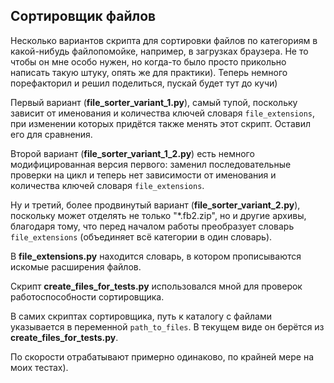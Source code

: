 ## Сортировщик файлов

Несколько вариантов скрипта для сортировки файлов по категориям в какой-нибудь файлопомойке, например, в загрузках браузера. Не то чтобы он мне особо нужен, но когда-то было просто прикольно написать такую штуку, опять же для практики). Теперь немного порефакторил и решил поделиться, пускай будет тут до кучи)

Первый вариант (**file_sorter_variant_1.py**), самый тупой, поскольку зависит от именования и количества ключей словаря `file_extensions`, при изменении которых придётся также менять этот скрипт. Оставил его для сравнения.

Второй вариант (**file_sorter_variant_1_2.py**) есть немного модифицированная версия первого: заменил последовательные проверки на цикл и теперь нет зависимости от именования и количества ключей словаря `file_extensions`.

Ну и третий, более продвинутый вариант (**file_sorter_variant_2.py**), поскольку может отделять не только "\*.fb2.zip", но и другие архивы, благодаря тому, что перед началом работы преобразует словарь `file_extensions` (объединяет всё категории в один словарь).

В **file_extensions.py** находится словарь, в котором прописываются искомые расширения файлов.

Скрипт **create_files_for_tests.py** использовался мной для проверок работоспособности сортировщика.

В самих скриптах сортировщика, путь к каталогу с файлами указывается в переменной `path_to_files`. В текущем виде он берётся из **create_files_for_tests.py**.

По скорости отрабатывают примерно одинаково, по крайней мере на моих тестах).
